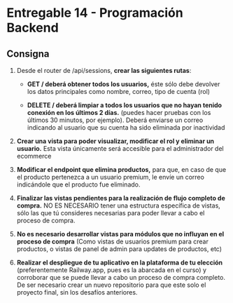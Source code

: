 # Entregable 14 - Programación Backend

## Consigna

1. Desde el router de /api/sessions, **crear las siguientes rutas**:

   -  **GET / deberá obtener todos los usuarios,** éste sólo debe devolver los datos principales como nombre, correo, tipo de cuenta (rol)

   -  **DELETE / deberá limpiar a todos los usuarios que no hayan tenido conexión en los últimos 2 días.** (puedes hacer pruebas con los últimos 30 minutos, por ejemplo). Deberá enviarse un correo indicando al usuario que su cuenta ha sido eliminada por inactividad

2. **Crear una vista para poder visualizar, modificar el rol y eliminar un usuario.** Esta vista únicamente será accesible para el administrador del ecommerce

3. **Modificar el endpoint que elimina productos,** para que, en caso de que el producto pertenezca a un usuario premium, le envíe un correo indicándole que el producto fue eliminado.

4. **Finalizar las vistas pendientes para la realización de flujo completo de compra.** NO ES NECESARIO tener una estructura específica de vistas, sólo las que tú consideres necesarias para poder llevar a cabo el proceso de compra.

5. **No es necesario desarrollar vistas para módulos que no influyan en el proceso de compra** (Como vistas de usuarios premium para crear productos, o vistas de panel de admin para updates de productos, etc)

6. **Realizar el despliegue de tu aplicativo en la plataforma de tu elección** (preferentemente Railway.app, pues es la abarcada en el curso) y corroborar que se puede llevar a cabo un proceso de compra completo. De ser necesario crear un nuevo repositorio para que este solo el proyecto final, sin los desafíos anteriores.
